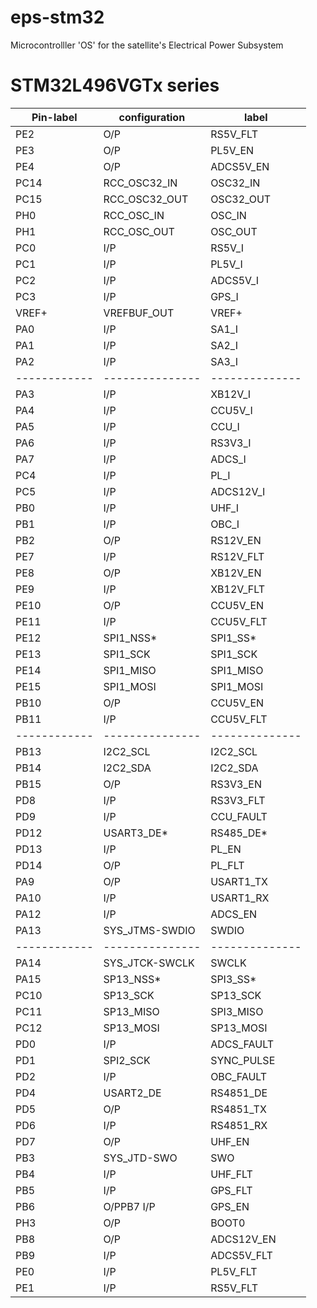# eps-stm32
Microcontrolller 'OS' for the satellite's Electrical Power Subsystem


# STM32L496VGTx series
|Pin-label   |configuration  | label        |
|------------|---------------|--------------|
|PE2         |  O/P          | RS5V_FLT     |
|PE3         |  O/P          | PL5V_EN      |
|PE4         |  O/P          | ADCS5V_EN    |
|PC14        | RCC_OSC32_IN  | OSC32_IN     |
|PC15        | RCC_OSC32_OUT | OSC32_OUT    |
|PH0         | RCC_OSC_IN    | OSC_IN       |
|PH1         | RCC_OSC_OUT   | OSC_OUT      |
|PC0         | I/P           | RS5V_I       |
|PC1         | I/P           | PL5V_I       |
|PC2         | I/P           | ADCS5V_I     |
|PC3         | I/P           | GPS_I        |
|VREF+       | VREFBUF_OUT   | VREF+        |
|PA0         | I/P           | SA1_I        |
|PA1         | I/P           | SA2_I        |
|PA2         | I/P           | SA3_I        |
|------------|---------------|--------------|
|PA3         | I/P           | XB12V_I      |
|PA4         | I/P           | CCU5V_I      |
|PA5         | I/P           | CCU_I        |
|PA6         | I/P           | RS3V3_I      |
|PA7         | I/P           | ADCS_I       |
|PC4         | I/P           | PL_I         |
|PC5         | I/P           | ADCS12V_I    |
|PB0         | I/P           | UHF_I        |
|PB1         | I/P           | OBC_I        |
|PB2         | O/P           | RS12V_EN     |
|PE7         | I/P           | RS12V_FLT    |
|PE8         | O/P           | XB12V_EN     |
|PE9         | I/P           | XB12V_FLT    |
|PE10        | O/P           | CCU5V_EN     |
|PE11        | I/P           | CCU5V_FLT    |
|PE12        | SPI1_NSS*     | SPI1_SS*     |
|PE13        | SPI1_SCK      | SPI1_SCK     |
|PE14        | SPI1_MISO     | SPI1_MISO    |
|PE15        | SPI1_MOSI     | SPI1_MOSI    |
|PB10        | O/P           | CCU5V_EN     |
|PB11        | I/P           | CCU5V_FLT    |
|------------|---------------|--------------|
|PB13        | I2C2_SCL      | I2C2_SCL     |
|PB14        | I2C2_SDA      | I2C2_SDA     |
|PB15        | O/P           | RS3V3_EN     |
|PD8         | I/P           | RS3V3_FLT    |
|PD9         | I/P           | CCU_FAULT    |
|PD12        | USART3_DE*    | RS485_DE*    |
|PD13        | I/P           | PL_EN        |
|PD14        | O/P           | PL_FLT       |
|PA9         | O/P           | USART1_TX    |
|PA10        | I/P           | USART1_RX    |
|PA12        | I/P           | ADCS_EN      |
|PA13        | SYS_JTMS-SWDIO| SWDIO        |
|------------|---------------|--------------|
|PA14        | SYS_JTCK-SWCLK| SWCLK        | 
|PA15        | SP13_NSS*     | SPI3_SS*     |
|PC10        | SP13_SCK      | SP13_SCK     |
|PC11        | SP13_MISO     | SPI3_MISO    |
|PC12        | SP13_MOSI     | SP13_MOSI    |
|PD0         | I/P           | ADCS_FAULT   |
|PD1         | SPI2_SCK      | SYNC_PULSE   |
|PD2         | I/P           | OBC_FAULT    |
|PD4         | USART2_DE     | RS4851_DE    |
|PD5         | O/P           | RS4851_TX    |
|PD6         | I/P           | RS4851_RX    |
|PD7         | O/P           | UHF_EN       |
|PB3         | SYS_JTD-SWO   | SWO          |
|PB4         | I/P           | UHF_FLT      |
|PB5         | I/P           | GPS_FLT      |
|PB6         | O/PPB7 I/P    | GPS_EN       |
|PH3         | O/P           |  BOOT0       |
|PB8         | O/P           | ADCS12V_EN   |
|PB9         | I/P           | ADCS5V_FLT   |
|PE0         | I/P           | PL5V_FLT     |
|PE1         | I/P           | RS5V_FLT     |


